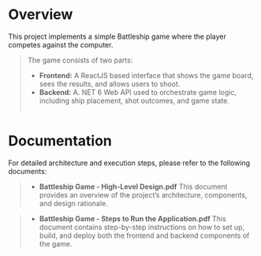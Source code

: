 # Overview
This project implements a simple Battleship game where the player competes against the computer.
<br><be>
> The game consists of two parts: <br>
 > - **Frontend:** A ReactJS based interface that shows the game board, sees the results, and allows users to shoot.  
 > - **Backend:** A. NET 6 Web API used to orchestrate game logic, including ship placement, shot outcomes, and game state. 
<br><br>

# Documentation
For detailed architecture and execution steps, please refer to the following documents:

> - **Battleship Game - High-Level Design.pdf**
This document provides an overview of the project’s architecture, components, and design rationale.

> - **Battleship Game - Steps to Run the Application.pdf**
This document contains step-by-step instructions on how to set up, build, and deploy both the frontend and backend components of the game.
